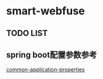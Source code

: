 # smart-webfuse


## TODO LIST


##  spring boot配置参数参考

[common-application-properties](https://docs.spring.io/spring-boot/docs/current/reference/html/common-application-properties.html)